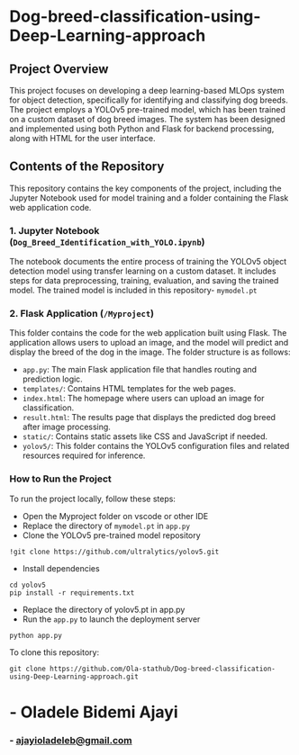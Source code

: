 # Dog-breed-classification-using-Deep-Learning-approach

## Project Overview
This project focuses on developing a deep learning-based MLOps system for object detection, specifically for identifying and classifying dog breeds. The project employs a YOLOv5 pre-trained model, which has been trained on a custom dataset of dog breed images. The system has been designed and implemented using both Python and Flask for backend processing, along with HTML for the user interface.

## Contents of the Repository
This repository contains the key components of the project, including the Jupyter Notebook used for model training and a folder containing the Flask web application code.

### 1. Jupyter Notebook (`Dog_Breed_Identification_with_YOLO.ipynb`)
The notebook documents the entire process of training the YOLOv5 object detection model using transfer learning on a custom dataset. It includes steps for data preprocessing, training, evaluation, and saving the trained model. The trained model is included in this repository- `mymodel.pt`
### 2. Flask Application (`/Myproject`)
This folder contains the code for the web application built using Flask. The application allows users to upload an image, and the model will predict and display the breed of the dog in the image.
The folder structure is as follows:

- `app.py`: The main Flask application file that handles routing and prediction logic.
- `templates/`: Contains HTML templates for the web pages.
- `index.html`: The homepage where users can upload an image for classification.
- `result.html`: The results page that displays the predicted dog breed after image processing.
- `static/`: Contains static assets like CSS and JavaScript if needed.
- `yolov5/`: This folder contains the YOLOv5 configuration files and related resources required for inference.

### How to Run the Project
To run the project locally, follow these steps:

- Open the Myproject folder on vscode or other IDE
- Replace the directory of `mymodel.pt` in `app.py`
- Clone the YOLOv5 pre-trained model repository
```
!git clone https://github.com/ultralytics/yolov5.git
```
- Install dependencies
```
cd yolov5
pip install -r requirements.txt
```
- Replace the directory of yolov5.pt in app.py
- Run the `app.py` to launch the deployment server
```
python app.py
```
To clone this repository:
```
git clone https://github.com/Ola-stathub/Dog-breed-classification-using-Deep-Learning-approach.git
```
# - Oladele Bidemi Ajayi
### - ajayioladeleb@gmail.com

